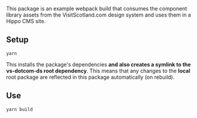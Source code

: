 This package is an example webpack build that consumes the component library assets from the VisitScotland.com design system and uses them in a Hippo CMS site.

## Setup

```
yarn
```

This installs the package's dependencies **and also creates a symlink to the vs-dotcom-ds root dependency**. This means that any changes to the **local** root package are reflected in this package automatically (on rebuild).

## Use

```
yarn build
```

